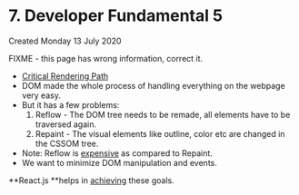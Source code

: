 # 7. Developer Fundamental 5
Created Monday 13 July 2020

FIXME - this page has wrong information, correct it.

- [Critical Rendering Path](https://bitsofco.de/understanding-the-critical-rendering-path/)
- DOM made the whole process of handling everything on the webpage very easy.
- But it has a few problems:
  1.  Reflow - The DOM tree needs to be remade, all elements have to be traversed again.
  2.  Repaint - The visual elements like outline, color etc are changed in the CSSOM tree.
- Note: Reflow is [expensive](https://areknawo.com/dom-performance-case-study/#commento-login-box-container) as compared to Repaint.
- We want to minimize DOM manipulation and events.

**React.js **helps in [achieving](https://www.youtube.com/watch?v=mLMfx8BEt8g&ab_channel=FullstackAcademy) these goals.
